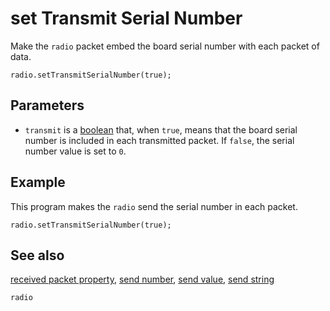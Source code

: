 # set Transmit Serial Number

Make the `radio` packet embed the board serial number with each packet of data.

```sig
radio.setTransmitSerialNumber(true);
```

## Parameters

* `transmit` is a [boolean](/types/boolean) that, when `true`, means that the board serial number is included in each transmitted packet. If `false`, the serial number value is set to `0`.

## Example

This program makes the `radio` send the serial number in each packet.

```blocks
radio.setTransmitSerialNumber(true);
```

## See also

[received packet property](/reference/radio/received-packet), [send number](/reference/radio/send-number), [send value](/reference/radio/send-value), [send string](/reference/radio/send-string)

```package
radio
```